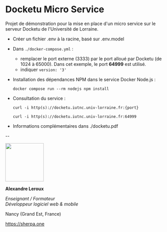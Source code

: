 # Docketu Micro Service

Projet de démonstration pour la mise en place d'un micro service sur le serveur Docketu de l'Université de Lorraine.

- Créer un fichier .env à la racine, basé sur .env.model

- Dans `./docker-compose.yml` :
    - remplacer le port externe (3333) par le port alloué par Docketu (de 1024 à 65000). Dans cet exemple, le port __64999__ est utilisé.
    - indiquer `version: '3'` 

- Installation des dépendances NPM dans le service Docker Node.js :

    `docker compose run --rm nodejs npm install`

- Consultation du service :

    `curl -i http(s)://docketu.iutnc.univ-lorraine.fr:{port}`

    `curl -i http(s)://docketu.iutnc.univ-lorraine.fr:64999`

- Informations complémentaires dans ./docketu.pdf

--

<img src="https://sherpa.one/images/sherpa-logotype.png" width="120px">

__Alexandre Leroux__

_Enseignant / Formateur_<br>
_Développeur logiciel web & mobile_

Nancy (Grand Est, France)

https://sherpa.one
